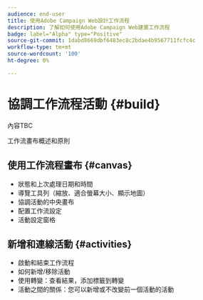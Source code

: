 ```yaml
---
audience: end-user
title: 使用Adobe Campaign Web設計工作流程
description: 了解如何使用Adobe Campaign Web建置工作流程
badge: label="Alpha" type="Positive"
source-git-commit: 1dabd8669dbf6483ec8c2bdae4b9567711fcfc4c
workflow-type: tm+mt
source-wordcount: '100'
ht-degree: 0%

---
```



# 協調工作流程活動 {#build}

內容TBC

工作流畫布概述和原則

## 使用工作流程畫布 {#canvas}

* 狀態和上次處理日期和時間
* 導覽工具列（縮放、適合螢幕大小、顯示地圖）
* 協調活動的中央畫布
* 配置工作流設定
* 活動設定窗格

## 新增和連線活動 {#activities}

* 啟動和結束工作流程
* 如何新增/移除活動
* 使用轉變：查看結果，添加標籤到轉變
* 活動之間的關係：您可以新增或不改變前一個活動的活動
